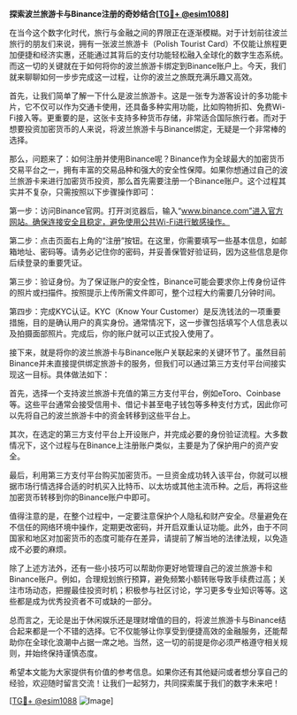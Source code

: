 **探索波兰旅游卡与Binance注册的奇妙结合[[TG💪+ @esim1088](https://t.me/s/esim1088)]**

在当今这个数字化时代，旅行与金融之间的界限正在逐渐模糊。对于计划前往波兰旅行的朋友们来说，拥有一张波兰旅游卡（Polish Tourist Card）不仅能让旅程更加便捷和经济实惠，还能通过其背后的支付功能轻松融入全球化的数字生态系统。而这一切的关键就在于如何将你的波兰旅游卡绑定到Binance账户上。今天，我们就来聊聊如何一步步完成这一过程，让你的波兰之旅既充满乐趣又高效。

首先，让我们简单了解一下什么是波兰旅游卡。这是一张专为游客设计的多功能卡片，它不仅可以作为交通卡使用，还具备多种实用功能，比如购物折扣、免费Wi-Fi接入等。更重要的是，这张卡支持多种货币存储，非常适合国际旅行者。而对于想要投资加密货币的人来说，将波兰旅游卡与Binance绑定，无疑是一个非常棒的选择。

那么，问题来了：如何注册并使用Binance呢？Binance作为全球最大的加密货币交易平台之一，拥有丰富的交易品种和强大的安全性保障。如果你想通过自己的波兰旅游卡来进行加密货币投资，那么首先需要注册一个Binance账户。这个过程其实并不复杂，只需按照以下步骤操作即可：

第一步：访问Binance官网。打开浏览器后，输入“www.binance.com”进入官方网站。确保连接安全且稳定，避免使用公共Wi-Fi进行敏感操作。

第二步：点击页面右上角的“注册”按钮。在这里，你需要填写一些基本信息，如邮箱地址、密码等。请务必记住你的密码，并妥善保管好验证码，因为这些信息是你后续登录的重要凭证。

第三步：验证身份。为了保证账户的安全性，Binance可能会要求你上传身份证件的照片或扫描件。按照提示上传所需文件即可，整个过程大约需要几分钟时间。

第四步：完成KYC认证。KYC（Know Your Customer）是反洗钱法的一项重要措施，目的是确认用户的真实身份。通常情况下，这一步骤包括填写个人信息表以及拍摄面部照片。完成后，你的账户就可以正式投入使用了。

接下来，就是将你的波兰旅游卡与Binance账户关联起来的关键环节了。虽然目前Binance并未直接提供绑定旅游卡的服务，但我们可以通过第三方支付平台间接实现这一目标。具体做法如下：

首先，选择一个支持波兰旅游卡充值的第三方支付平台，例如eToro、Coinbase等。这些平台通常会接受信用卡、借记卡甚至电子钱包等多种支付方式，因此你可以先将自己的波兰旅游卡中的资金转移到这些平台上。

其次，在选定的第三方支付平台上开设账户，并完成必要的身份验证流程。大多数情况下，这个过程与在Binance上注册账户类似，主要是为了保护用户的资产安全。

最后，利用第三方支付平台购买加密货币。一旦资金成功转入该平台，你就可以根据市场行情选择合适的时机买入比特币、以太坊或其他主流币种。之后，再将这些加密货币转移到你的Binance账户中即可。

值得注意的是，在整个过程中，一定要注意保护个人隐私和财产安全。尽量避免在不信任的网络环境中操作，定期更改密码，并开启双重认证功能。此外，由于不同国家和地区对加密货币的态度可能存在差异，请提前了解当地的法律法规，以免造成不必要的麻烦。

除了上述方法外，还有一些小技巧可以帮助你更好地管理自己的波兰旅游卡和Binance账户。例如，合理规划旅行预算，避免频繁小额转账导致手续费过高；关注市场动态，把握最佳投资时机；积极参与社区讨论，学习更多专业知识等等。这些都是成为优秀投资者不可或缺的一部分。

总而言之，无论是出于休闲娱乐还是理财增值的目的，将波兰旅游卡与Binance结合起来都是一个不错的选择。它不仅能够让你享受到便捷高效的金融服务，还能帮助你在全球化浪潮中占据一席之地。当然，这一切的前提是你必须严格遵守相关规则，并始终保持谨慎态度。

希望本文能为大家提供有价值的参考信息。如果你还有其他疑问或者想分享自己的经验，欢迎随时留言交流！让我们一起努力，共同探索属于我们的数字未来吧！

[[TG💪+ @esim1088](https://t.me/s/esim1088) ![Image](https://i.postimg.cc/4NQfJmqS/Snipaste-2025-05-13-00-14-12.png)]